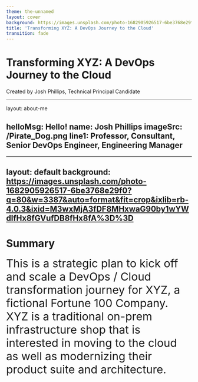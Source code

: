 ```yaml
---
theme: the-unnamed
layout: cover
background: https://images.unsplash.com/photo-1682905926517-6be3768e29f0?q=80&w=3387&auto=format&fit=crop&ixlib=rb-4.0.3&ixid=M3wxMjA3fDF8MHxwaG90by1wYWdlfHx8fGVufDB8fHx8fA%3D%3D
title: 'Transforming XYZ: A DevOps Journey to the Cloud'
transition: fade
---
```


# Transforming XYZ: A DevOps Journey to the Cloud
 <p class="fragment">Created by Josh Phillips, Technical Principal Candidate</p>

---
layout: about-me

helloMsg: Hello!
name: Josh Phillips
imageSrc: /Pirate_Dog.png
line1:  Professor, Consultant, Senior DevOps Engineer, Engineering Manager
---

---
layout: default
background: https://images.unsplash.com/photo-1682905926517-6be3768e29f0?q=80&w=3387&auto=format&fit=crop&ixlib=rb-4.0.3&ixid=M3wxMjA3fDF8MHxwaG90by1wYWdlfHx8fGVufDB8fHx8fA%3D%3D
---
#  Summary
<div style="font-size: 30px; width: 100%; height: 100vh; display: flex; justify-content: center; ">
This is a strategic plan to kick off and scale a DevOps / Cloud transformation journey for XYZ, a fictional Fortune 100 Company. XYZ is a traditional on-prem infrastructure shop that is interested in moving to the cloud as well as modernizing their product suite and architecture.
</div>

---
layout: cover
---
#  Current Challenges

---
layout: center
background: https://images.unsplash.com/photo-1566725240726-f3b8413be1b0?q=80&w=2000&auto=format&fit=crop&ixlib=rb-4.0.3&ixid=M3wxMjA3fDB8MHxwaG90by1wYWdlfHx8fGVufDB8fHx8fA%3D%3D
---
 # Long Lead and Cycle Times
 &nbsp;
- **Delayed Response:** Slower adaptation to market changes and customer needs.
- **Decreased Productivity:** Resources tied up in lengthy processes.
- **Reduced Innovation:** Less opportunity for iterative improvements and feedback.


---
layout: center
background: https://images.unsplash.com/photo-1579519772836-2732b96a6306?q=80&w=3540&auto=format&fit=crop&ixlib=rb-4.0.3&ixid=M3wxMjA3fDB8MHxwaG90by1wYWdlfHx8fGVufDB8fHx8fA%3D%3D
---
# Frequent Downtime & Incidents
&nbsp;
- **Operational Disruption:** Regular downtime affects both internal processes and customer experience.
- **Trust Erosion:** Repeated incidents can lead to loss of customer confidence and trust.
- **Resource Strain:** Increased demand on staff for firefighting rather than innovation.

---
layout: center
background: https://images.unsplash.com/photo-1613140692740-e4a73774eb66?q=80&w=3540&auto=format&fit=crop&ixlib=rb-4.0.3&ixid=M3wxMjA3fDB8MHxwaG90by1wYWdlfHx8fGVufDB8fHx8fA%3D%3D
---
# Long Lead Times for the Creation of Environments
&nbsp;
- **Slows Deployment:** Increases time-to-market by delaying the setup of development and production environments.
- **Inconsistent Quality:** Reduces reliability and increases errors due to a lack of uniformity across different environments.
- **Resource Inefficiency:** Wastes time and effort, preventing teams from focusing on development rather than environment management.

---
layout: default
background: https://images.unsplash.com/photo-1682905926517-6be3768e29f0?q=80&w=3387&auto=format&fit=crop&ixlib=rb-4.0.3&ixid=M3wxMjA3fDF8MHxwaG90by1wYWdlfHx8fGVufDB8fHx8fA%3D%3D
---
#  Strategy Overview

<div style="text-align:center;">
  <img class="r-stretch" src="https://assets-global.website-files.com/5c0ef0d637368ba8badd3577/5e5e7bb25a1ee854c1ee92dc_Ignite-Framework-Diagram.png" style="width:50%; height:50%; display:block; margin:auto;">
</div>
<i><center><h4>Ignite >> Plan >> Construct Foundation >> Lighthouse >> Scale >> Accelerate</h4></center></i>

---
layout: default
background: https://images.unsplash.com/photo-1682905926517-6be3768e29f0?q=80&w=3387&auto=format&fit=crop&ixlib=rb-4.0.3&ixid=M3wxMjA3fDF8MHxwaG90by1wYWdlfHx8fGVufDB8fHx8fA%3D%3D
---
# Phase Overview


[<a href="https://whimsical.com/xyz-delivery-schedule-XhvhhSaTo7oEaoDTLuQMR3" target="_blank"><img src="/Schedule.png" alt="Schedule" style="cursor: pointer; width: 50%; margin:auto; display:block; opacity: 0.9; filter: drop-shadow(0px 2px 4px rgba(0, 0, 0, 0.5));"></a>](https://whimsical.com/xyz-delivery-schedule-XhvhhSaTo7oEaoDTLuQMR3)

---
layout: default
background: https://images.unsplash.com/photo-1682905926517-6be3768e29f0?q=80&w=3387&auto=format&fit=crop&ixlib=rb-4.0.3&ixid=M3wxMjA3fDF8MHxwaG90by1wYWdlfHx8fGVufDB8fHx8fA%3D%3D
---
# Success Metrics and Measurement
- ### **Deployment Frequency:** Increase to bi-weekly.
- ### **Operational Efficiency:** 50% reduction in setup times, 30% decrease in incidents.
- ### **DORA Metrics:** Deployment frequency, lead time, change failure rate, MTTR.
- ### **Adoption and Scaling:** 75% adoption of new practices by end of Phase 2.

---
layout: default
background: https://images.unsplash.com/photo-1682905926517-6be3768e29f0?q=80&w=3387&auto=format&fit=crop&ixlib=rb-4.0.3&ixid=M3wxMjA3fDF8MHxwaG90by1wYWdlfHx8fGVufDB8fHx8fA%3D%3D
---

# Key Milestones
&nbsp;

- ### **Initial Assessment:** 1 Month
- ### **Pilot Project Success:** 3-6 Months
- ### **50% Application Migration:** 8-10 Months
- ### **Full-Scale Migration and Optimization:** 12+ Months

---
layout: center
background: https://images.unsplash.com/photo-1682905926517-6be3768e29f0?q=80&w=3387&auto=format&fit=crop&ixlib=rb-4.0.3&ixid=M3wxMjA3fDF8MHxwaG90by1wYWdlfHx8fGVufDB8fHx8fA%3D%3D
---

# Phase 0: Ignite, Motivate, and Plan

&nbsp;

<u>**Details**</u>
- **Length:** 3-4 weeks
- **Contract:** Fixed Price
- **Objectives:** Assess infrastructure, develop cloud migration and DevOps roadmap.


&nbsp;
<img src="/Ignite_and_Motivate.png" alt="Ignite and Motivate" style="width: 25%; display: inline; margin: auto;">
<a href="https://whimsical.com/faster-software-delivery-at-xyz-VuycJuVns56zKN4PytbYEF" target="_blank"> Example Assessment</a>
&nbsp;




---
layout: center
background: https://images.unsplash.com/photo-1682905926517-6be3768e29f0?q=80&w=3387&auto=format&fit=crop&ixlib=rb-4.0.3&ixid=M3wxMjA3fDF8MHxwaG90by1wYWdlfHx8fGVufDB8fHx8fA%3D%3D
---

# Phase 0 
<br>

**Deliverables**

- Conduct a thorough survey of the state of cultural, engineering, and operational challenges facing your current organization and receive a report detailing the state of engineering at XYZ and establishing realistic expectations for modernization.
- Create a lightweight plan including high-level milestones, metrics for success, and key teams poised for strategic cloud modernization. 


&nbsp;
<img src="/Plan.png" alt="Plan" style="width: 25%; display: inline; margin: auto;">
<a href="https://whimsical.com/xyz-strategy-to-kickoff-then-scale-653R4DcaJwCqNJVthHAaJf" target="_blank"> Example Plan</a>

---
layout: section
background: https://images.unsplash.com/photo-1634174111058-dec9f0d525b3?w=800&auto=format&fit=crop&q=60&ixlib=rb-4.0.3&ixid=M3wxMjA3fDB8MHxzZWFyY2h8OTl8fHJvY2tldCUyMGxhdW5jaHxlbnwwfHwwfHx8MA%3D%3D
---

# Phase 1: Construct Delivery Foundation

---
layout: center
background: https://images.unsplash.com/photo-1634174111058-dec9f0d525b3?w=800&auto=format&fit=crop&q=60&ixlib=rb-4.0.3&ixid=M3wxMjA3fDB8MHxzZWFyY2h8OTl8fHJvY2tldCUyMGxhdW5jaHxlbnwwfHwwfHx8MA%3D%3D
---
# Phase 1: Construct Delivery Foundation
&nbsp;
<u>**Details**</u>
- **Duration:** 4-5 Months
- **Objectives:** Implement pilot migration to AWS, establish scalable team model. 
- **Activities:** Deploy applications on AWS EKS, initiate DevOps training, create end-to-end pipeline integrations, and realtime software delivery metric dashboards.

---
background: https://images.unsplash.com/photo-1634174111058-dec9f0d525b3?w=800&auto=format&fit=crop&q=60&ixlib=rb-4.0.3&ixid=M3wxMjA3fDB8MHxzZWFyY2h8OTl8fHJvY2tldCUyMGxhdW5jaHxlbnwwfHwwfHx8MA%3D%3D
---
# Phase 1: Construct Delivery Foundation

## Building a cross-functional team to establish DevOps and Cloud capabilities at XYZ.

- **XYZ Team:**
  - One operations members for CI/CD.
  - Two Mobile app delivery team members.
  - One Product Owner.
- **Liatrio Team:**
  - One Technical Principal.
  - Four DevOps Engineers.
---
layout: default
background: https://images.unsplash.com/photo-1634174111058-dec9f0d525b3?w=800&auto=format&fit=crop&q=60&ixlib=rb-4.0.3&ixid=M3wxMjA3fDB8MHxzZWFyY2h8OTl8fHJvY2tldCUyMGxhdW5jaHxlbnwwfHwwfHx8MA%3D%3D
---

# Milestone 1: Enhance Team Proficiency
&nbsp;

- ### **Objective:** Train XYZ's Mobile team in cloud-native technologies.
- ### **Action:** Regular training sessions and practical exercises.
- ### **Outcome:** Mobile team proficient in a production-like cloud environment.

---
background: https://images.unsplash.com/photo-1634174111058-dec9f0d525b3?w=800&auto=format&fit=crop&q=60&ixlib=rb-4.0.3&ixid=M3wxMjA3fDB8MHxzZWFyY2h8OTl8fHJvY2tldCUyMGxhdW5jaHxlbnwwfHwwfHx8MA%3D%3D
---

# Milestone 2: Agile Release Cadence
&nbsp;

- ### **Objective:** Increase deployment frequency for faster feature rollouts.
- ### **Action:** Transition from annual to bi-monthly releases.
- ### **Outcome:** Quicker market response and iterative development.

---
background: https://images.unsplash.com/photo-1634174111058-dec9f0d525b3?w=800&auto=format&fit=crop&q=60&ixlib=rb-4.0.3&ixid=M3wxMjA3fDB8MHxzZWFyY2h8OTl8fHJvY2tldCUyMGxhdW5jaHxlbnwwfHwwfHx8MA%3D%3D
---

# Milestone 3: Infrastructure Standardization
&nbsp;

- ### **Objective:** Standardize and automate environment configurations.
- ### **Action:** Implement Infrastructure as Code for consistency and auditability.
- ### **Outcome:** Reduced setup time and increased deployment reliability.

---
background: https://images.unsplash.com/photo-1634174111058-dec9f0d525b3?w=800&auto=format&fit=crop&q=60&ixlib=rb-4.0.3&ixid=M3wxMjA3fDB8MHxzZWFyY2h8OTl8fHJvY2tldCUyMGxhdW5jaHxlbnwwfHwwfHx8MA%3D%3D
---

# Milestone 4: Regular Executive Reviews
&nbsp;

- ### **Objective:** Align team progress with executive expectations.
- ### **Action:** Schedule regular meetings with leadership for metric and deliverable reviews.
- ### **Outcome:** Ensured support and alignment with overall transformation goals.

---
background: https://images.unsplash.com/photo-1634174111058-dec9f0d525b3?w=800&auto=format&fit=crop&q=60&ixlib=rb-4.0.3&ixid=M3wxMjA3fDB8MHxzZWFyY2h8OTl8fHJvY2tldCUyMGxhdW5jaHxlbnwwfHwwfHx8MA%3D%3D
---

# Milestone 5: Code-Based Deliverables
&nbsp;

- ### **Objective:** Ensure repeatability and auditability of all deliverables.
- ### **Action:** Deliver pipelines, infrastructure, and configurations as code.
- ### **Outcome:** Enhanced transparency and efficiency in development processes.

---
background: https://images.unsplash.com/photo-1634174111058-dec9f0d525b3?w=800&auto=format&fit=crop&q=60&ixlib=rb-4.0.3&ixid=M3wxMjA3fDB8MHxzZWFyY2h8OTl8fHJvY2tldCUyMGxhdW5jaHxlbnwwfHwwfHx8MA%3D%3D
---

# Milestone 6: Pilot Deployment on AWS EKS

- ### **Objective:** Establish a robust pilot application on AWS.
- ### **Action:** Deploy the pilot with end-to-end pipeline integrations and standardized delivery.
- ### **Outcome:** Real-time metrics and insights into software delivery performance.

---
layout: section
background: https://images.unsplash.com/photo-1517976547714-720226b864c1?q=80&w=3000&auto=format&fit=crop&ixlib=rb-4.0.3&ixid=M3wxMjA3fDB8MHxwaG90by1wYWdlfHx8fGVufDB8fHx8fA%3D%3D
--- 


# Phase 2: Scaling and Expanding Engagement
&nbsp;
- ### **Duration:** 6-12 Months
- ### **Objectives:** Broaden migration efforts, continuously demonstrate business value.
- ### **Activities:** Expand cloud migration, adapt and scale team compositions.

---
background: https://images.unsplash.com/photo-1517976547714-720226b864c1?q=80&w=3000&auto=format&fit=crop&ixlib=rb-4.0.3&ixid=M3wxMjA3fDB8MHxwaG90by1wYWdlfHx8fGVufDB8fHx8fA%3D%3D
---

# Team Composition and Roles
- Initial Team: Liatrio’s Technical Principal, Senior DevOps Engineers, XYZ’s senior operations, development team representatives, Product Owner.
- Scaling Strategy: Adapt team sizes and compositions based on project needs.
- Team Roles: Liatrio’s Technical Principal, DevOps Engineers, XYZ’s Product Owner, Operations, and Development team representatives.

---
layout: section
background: https://images.unsplash.com/photo-1536559692556-79e8be88e8ab?q=80&w=3088&auto=format&fit=crop&ixlib=rb-4.0.3&ixid=M3wxMjA3fDB8MHxwaG90by1wYWdlfHx8fGVufDB8fHx8fA%3D%3D
---

# Phase 3: Full Cloud Migration
&nbsp;
- ### **Duration:** 6-12 Months
- ### **Objectives:** Broaden migration efforts, continuously demonstrate business value.
- ### **Activities:** Expand cloud migration, adapt and scale team compositions.

---
layout: default
background: https://images.unsplash.com/photo-1536559692556-79e8be88e8ab?q=80&w=3088&auto=format&fit=crop&ixlib=rb-4.0.3&ixid=M3wxMjA3fDB8MHxwaG90by1wYWdlfHx8fGVufDB8fHx8fA%3D%3D
---

# Key Milestones
&nbsp;

- ### **Initial Assessment:** 1 Month
- ### **Pilot Project Success:** 3-6 Months
- ### **50% Application Migration:** 8-10 Months
- ### **Full-Scale Migration and Optimization:** 12+ Months

---
layout: cover
background:  https://images.unsplash.com/photo-1536559692556-79e8be88e8ab?q=80&w=3088&auto=format&fit=crop&ixlib=rb-4.0.3&ixid=M3wxMjA3fDB8MHxwaG90by1wYWdlfHx8fGVufDB8fHx8fA%3D%3D
---

# Conclusion
- This plan aims to transform XYZ's technical landscape and operational culture.
- Focusing on continuous improvement, collaboration, and efficiency.
- Positioning XYZ for market competitiveness and operational excellence.

---
layout: cover
background: https://images.unsplash.com/photo-1536559692556-79e8be88e8ab?q=80&w=3088&auto=format&fit=crop&ixlib=rb-4.0.3&ixid=M3wxMjA3fDB8MHxwaG90by1wYWdlfHx8fGVufDB8fHx8fA%3D%3D
---
# Questions & Answers

---
layout: cover
background: https://images.unsplash.com/photo-1536559692556-79e8be88e8ab?q=80&w=3088&auto=format&fit=crop&ixlib=rb-4.0.3&ixid=M3wxMjA3fDB8MHxwaG90by1wYWdlfHx8fGVufDB8fHx8fA%3D%3D
---

# Thank You!
- Josh Phillips
